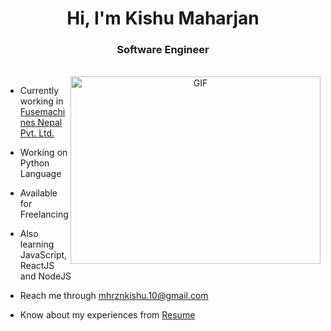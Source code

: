 <h1 align="center">Hi, I'm Kishu Maharjan</h1>
<h3 align="center">Software Engineer</h3>

<br/>

<a target="_blank" align="center">
  <img align="right" top="500" height="300" width="400" alt="GIF" src="https://media.giphy.com/media/SWoSkN6DxTszqIKEqv/giphy.gif">
</a>

- Currently working in <a href="https://infodev.com.np/" target="blank">Fusemachines Nepal Pvt. Ltd.</a>

- Working on Python Language

- Available for Freelancing

- Also learning JavaScript, ReactJS and NodeJS

- Reach me through <a href = "mailto: mhrznkishu.10@gmail.com">mhrznkishu.10@gmail.com</a>

- Know about my experiences from <a href="https://docs.google.com/document/d/10ka98FuoeGKhH_XUS39JXOARafSvwVXRUobYrrX2fAU/edit?usp=sharing" target="blank">Resume</a>
<br/>
